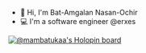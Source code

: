 - 👋 Hi, I'm Bat-Amgalan Nasan-Ochir
- 💻 I'm a software engineer @erxes

[![@mambatukaa's Holopin board](https://holopin.me/mambatukaa)](https://holopin.io/@mambatukaa)
